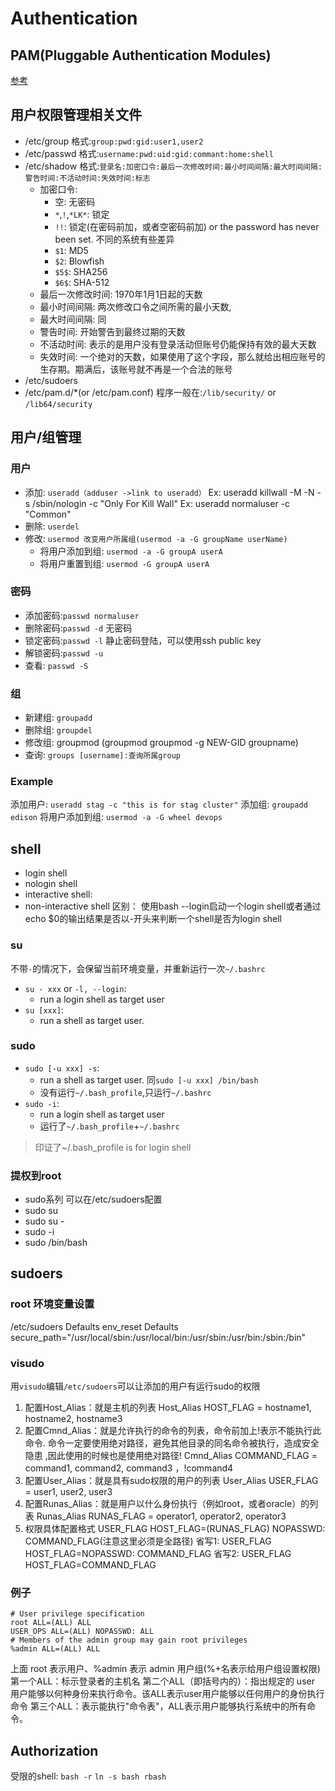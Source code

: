 # Authentication
## PAM(Pluggable Authentication Modules)
[参考](./pam.md)
## 用户权限管理相关文件
- /etc/group
    格式:`group:pwd:gid:user1,user2`
- /etc/passwd
    格式:`username:pwd:uid:gid:commant:home:shell`
- /etc/shadow
    格式:`登录名:加密口令:最后一次修改时间:最小时间间隔:最大时间间隔:警告时间:不活动时间:失效时间:标志`
    - 加密口令: 
        - 空: 无密码 
        - `*`,`!`,`*LK*`: 锁定
        - `!!`: 锁定(在密码前加，或者空密码前加) or the password has never been set. 不同的系统有些差异
        - `$1`: MD5
        - `$2`: Blowfish
        - `$5$`: SHA256
        - `$6$`: SHA-512
    - 最后一次修改时间: 1970年1月1日起的天数
    - 最小时间间隔: 两次修改口令之间所需的最小天数,
    - 最大时间间隔: 同
    - 警告时间: 开始警告到最终过期的天数
    - 不活动时间: 表示的是用户没有登录活动但账号仍能保持有效的最大天数
    - 失效时间: 一个绝对的天数，如果使用了这个字段，那么就给出相应账号的生存期。期满后，该账号就不再是一个合法的账号
- /etc/sudoers
- /etc/pam.d/*(or /etc/pam.conf)
    程序一般在:`/lib/security/` or `/lib64/security`
## 用户/组管理
### 用户
- 添加: `useradd（adduser ->link to useradd）`
    Ex: useradd killwall -M -N -s /sbin/nologin -c "Only For Kill Wall"
    Ex: useradd normaluser -c "Common"
- 删除: `userdel`
- 修改: `usermod 改变用户所属组(usermod -a -G groupName userName)`
    - 将用户添加到组: `usermod -a -G groupA userA`
    - 将用户重置到组: `usermod -G groupA userA`
### 密码
- 添加密码:`passwd normaluser`
- 删除密码:`passwd -d` 无密码
- 锁定密码:`passwd -l` 静止密码登陆，可以使用ssh public key
- 解锁密码:`passwd -u`
- 查看: `passwd -S`
### 组
- 新建组: `groupadd`
- 删除组: `groupdel`
- 修改组: groupmod  (groupmod groupmod -g NEW-GID groupname)
- 查询: `groups [username]:查询所属group`
### Example
添加用户: `useradd stag -c "this is for stag cluster"`
添加组: `groupadd edison`
将用户添加到组: `usermod -a -G wheel devops`
## shell
- login shell
- nologin shell
- interactive shell:
- non-interactive shell
区别：
使用bash --login启动一个login shell或者通过echo $0的输出结果是否以-开头来判断一个shell是否为login shell
### su
不带`-`的情况下，会保留当前环境变量，并重新运行一次`~/.bashrc`
- `su - xxx` or `-l, --login`: 
  - run a login shell as target user
- `su [xxx]`: 
  - run a shell as target user.
### sudo
- `sudo [-u xxx] -s`: 
  - run a shell as target user. 同`sudo [-u xxx] /bin/bash`
  - 没有运行`~/.bash_profile`,只运行`~/.bashrc`
- `sudo -i`: 
  - run a login shell as target user
  - 运行了`~/.bash_profile`+`~/.bashrc`
> 印证了~/.bash_profile is for login shell
### 提权到root
- sudo系列 可以在/etc/sudoers配置
- sudo su
- sudo su -
- sudo -i
- sudo /bin/bash 
## sudoers
### root 环境变量设置
/etc/sudoers
Defaults  env_reset
Defaults  secure_path="/usr/local/sbin:/usr/local/bin:/usr/sbin:/usr/bin:/sbin:/bin"
### visudo
用`visudo`编辑`/etc/sudoers`可以让添加的用户有运行sudo的权限
1. 配置Host_Alias：就是主机的列表 
Host_Alias      HOST_FLAG = hostname1, hostname2, hostname3 
2. 配置Cmnd_Alias：就是允许执行的命令的列表，命令前加上!表示不能执行此命令. 
命令一定要使用绝对路径，避免其他目录的同名命令被执行，造成安全隐患 ,因此使用的时候也是使用绝对路径! 
Cmnd_Alias      COMMAND_FLAG = command1, command2, command3 ，!command4 
3. 配置User_Alias：就是具有sudo权限的用户的列表 
User_Alias USER_FLAG = user1, user2, user3 
4. 配置Runas_Alias：就是用户以什么身份执行（例如root，或者oracle）的列表 
Runas_Alias RUNAS_FLAG = operator1, operator2, operator3 
5. 权限具体配置格式
USER_FLAG HOST_FLAG=(RUNAS_FLAG) NOPASSWD: COMMAND_FLAG(注意这里必须是全路径)
省写1: USER_FLAG HOST_FLAG=NOPASSWD: COMMAND_FLAG
省写2: USER_FLAG HOST_FLAG=COMMAND_FLAG
### 例子
```
# User privilege specification
root ALL=(ALL) ALL
USER_OPS ALL=(ALL) NOPASSWD: ALL
# Members of the admin group may gain root privileges
%admin ALL=(ALL) ALL
```
上面 root 表示用户、%admin 表示 admin 用户组(%+名表示给用户组设置权限)
第一个ALL：标示登录者的主机名
第二个ALL（即括号内的）：指出规定的 user 用户能够以何种身份来执行命令。该ALL表示user用户能够以任何用户的身份执行命令
第三个ALL：表示能执行"命令表"，ALL表示用户能够执行系统中的所有命令。
## Authorization
受限的shell: `bash -r`
`ln -s bash rbash`
